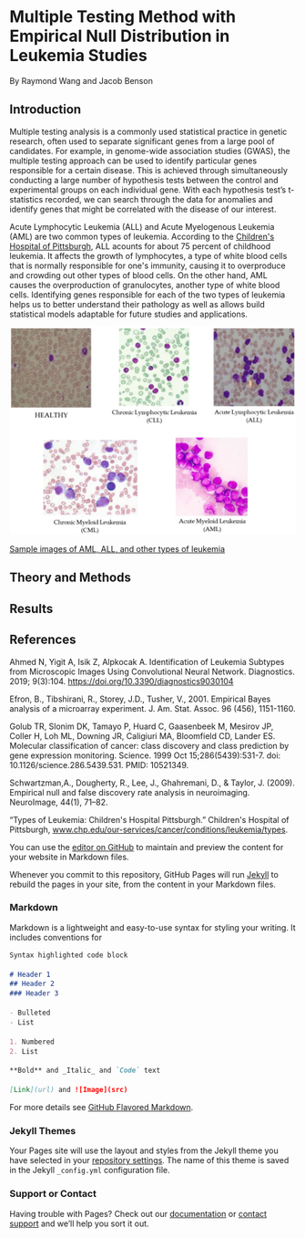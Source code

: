 # Multiple Testing Method with Empirical Null Distribution in Leukemia Studies
By Raymond Wang and Jacob Benson

## Introduction
Multiple testing analysis is a commonly used statistical practice in genetic research, often used to separate significant genes from a large pool of candidates. For example, in genome-wide association studies (GWAS), the multiple testing approach can be used to identify particular genes responsible for a certain disease. This is achieved through simultaneously conducting a large number of hypothesis tests between the control and experimental groups on each individual gene. With each hypothesis test’s t-statistics recorded, we can search through the data for anomalies and identify genes that might be correlated with the disease of our interest. 

Acute Lymphocytic Leukemia (ALL) and Acute Myelogenous Leukemia (AML) are two common types of leukemia. According to the [Children's Hospital of Pittsburgh](https://www.chp.edu/our-services/cancer/conditions/leukemia/types), ALL acounts for about 75 percent of childhood leukemia. It affects the growth of lymphocytes, a type of white blood cells that is normally responsible for one's immunity, causing it to overproduce and crowding out other types of blood cells. On the other hand, AML causes the overproduction of granulocytes, another type of white blood cells. Identifying genes responsible for each of the two types of leukemia helps us to better understand their pathology as well as allows build statistical models adaptable for future studies and applications.


![Sample images of AML, ALL, and other types of leukemia](/aml_all.jpeg)

[Sample images of AML, ALL, and other types of leukemia](https://www.mdpi.com/2075-4418/9/3/104/htm)



## Theory and Methods
## Results
## References
Ahmed N, Yigit A, Isik Z, Alpkocak A. Identification of Leukemia Subtypes from Microscopic Images Using Convolutional Neural Network. Diagnostics. 2019; 9(3):104. https://doi.org/10.3390/diagnostics9030104

Efron, B., Tibshirani, R., Storey, J.D., Tusher, V., 2001. Empirical Bayes analysis of a microarray experiment. J. Am. Stat. Assoc. 96 (456), 1151-1160.

Golub TR, Slonim DK, Tamayo P, Huard C, Gaasenbeek M, Mesirov JP, Coller H, Loh ML, Downing JR, Caligiuri MA, Bloomfield CD, Lander ES. Molecular classification of cancer: class discovery and class prediction by gene expression monitoring. Science. 1999 Oct 15;286(5439):531-7. doi: 10.1126/science.286.5439.531. PMID: 10521349.

Schwartzman,A., Dougherty, R., Lee, J., Ghahremani, D., & Taylor, J. (2009). Empirical null and false discovery rate analysis in neuroimaging. NeuroImage, 44(1), 71–82.

“Types of Leukemia: Children's Hospital Pittsburgh.” Children's Hospital of Pittsburgh, www.chp.edu/our-services/cancer/conditions/leukemia/types. 



You can use the [editor on GitHub](https://github.com/xiw483/dsc180b-website/edit/main/README.md) to maintain and preview the content for your website in Markdown files.

Whenever you commit to this repository, GitHub Pages will run [Jekyll](https://jekyllrb.com/) to rebuild the pages in your site, from the content in your Markdown files.

### Markdown

Markdown is a lightweight and easy-to-use syntax for styling your writing. It includes conventions for

```markdown
Syntax highlighted code block

# Header 1
## Header 2
### Header 3

- Bulleted
- List

1. Numbered
2. List

**Bold** and _Italic_ and `Code` text

[Link](url) and ![Image](src)
```

For more details see [GitHub Flavored Markdown](https://guides.github.com/features/mastering-markdown/).

### Jekyll Themes

Your Pages site will use the layout and styles from the Jekyll theme you have selected in your [repository settings](https://github.com/xiw483/dsc180b-website/settings). The name of this theme is saved in the Jekyll `_config.yml` configuration file.

### Support or Contact

Having trouble with Pages? Check out our [documentation](https://docs.github.com/categories/github-pages-basics/) or [contact support](https://support.github.com/contact) and we’ll help you sort it out.
